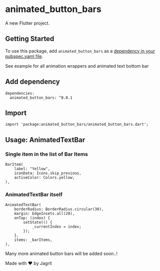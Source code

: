 # animated_button_bars

A new Flutter project.

## Getting Started

To use this package, add `animated_button_bars` as a [dependency in your pubspec.yaml file](https://flutter.io/platform-plugins/).

See example for all animation wrappers and animated text bottom bar

## Add dependency
```
dependencies:
  animated_button_bars: ^0.0.1
```

## Import
```
import 'package:animated_button_bars/animated_button_bars.dart';
```

## Usage: AnimatedTextBar

### Single item in the list of Bar Items
```
BarItem(
    label: "Yellow",
    iconData: Icons.skip_previous,
    activeColor: Colors.yellow,
),
```

### AnimatedTextBar itself
```
AnimatedTextBar(
    borderRadius: BorderRadius.circular(30),
    margin: EdgeInsets.all(20),
    onTap: (index) {
        setState(() {
            _currentIndex = index;
        });
    },
    items: _barItems,
),
```

Many more animated button bars will be added soon..!

Made with :heart: by Jagrit